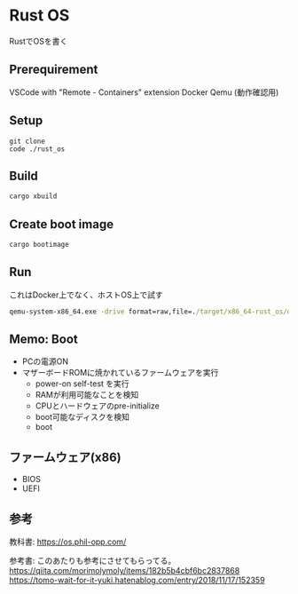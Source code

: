 # Rust OS
RustでOSを書く

## Prerequirement
VSCode with "Remote - Containers" extension
Docker
Qemu (動作確認用)

## Setup
```
git clone
code ./rust_os
```

## Build
``` sh
cargo xbuild
```

## Create boot image
``` sh
cargo bootimage
```

## Run
これはDocker上でなく、ホストOS上で試す
``` cmd
qemu-system-x86_64.exe -drive format=raw,file=./target/x86_64-rust_os/debug/bootimage-rust_os.bin
```

## Memo: Boot
- PCの電源ON
- マザーボードROMに焼かれているファームウェアを実行
    - power-on self-test を実行
    - RAMが利用可能なことを検知
    - CPUとハードウェアのpre-initialize
    - boot可能なディスクを検知
    - boot

## ファームウェア(x86)
- BIOS
- UEFI

## 参考
教科書:
https://os.phil-opp.com/


参考書:
このあたりも参考にさせてもらってる。
https://qiita.com/morimolymoly/items/182b5b4cbf6bc2837868
https://tomo-wait-for-it-yuki.hatenablog.com/entry/2018/11/17/152359

